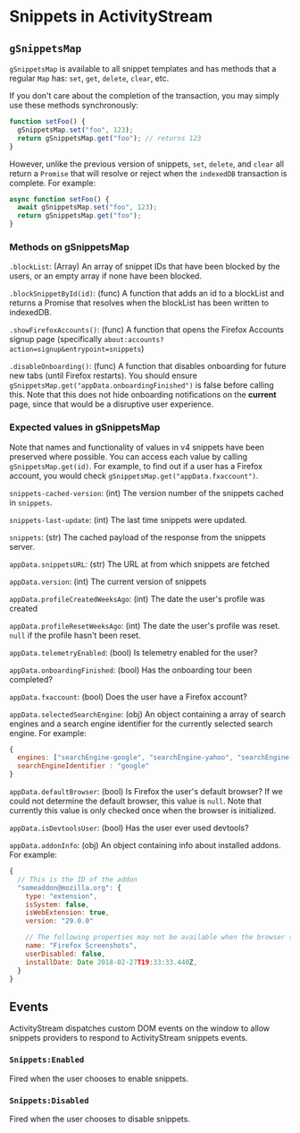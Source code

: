 # Snippets in ActivityStream

## `gSnippetsMap`

`gSnippetsMap` is available to all snippet templates and has methods that a
regular `Map` has: `set`, `get`, `delete`, `clear`, etc.

If you don't care about the completion of the transaction, you may simply use these
methods synchronously:

```js
function setFoo() {
  gSnippetsMap.set("foo", 123);
  return gSnippetsMap.get("foo"); // returns 123
}
```

However, unlike the previous version of snippets, `set`, `delete`, and `clear`
all return a `Promise` that will resolve or reject when the `indexedDB` transaction
is complete. For example:

```js
async function setFoo() {
  await gSnippetsMap.set("foo", 123);
  return gSnippetsMap.get("foo");
}
```

### Methods on gSnippetsMap

`.blockList`: (Array) An array of snippet IDs that have been blocked by the users, or an empty array if none have been blocked.

`.blockSnippetById(id)`: (func) A function that adds an id to a blockList and returns
a Promise that resolves when the blockList has been written to indexedDB.

`.showFirefoxAccounts()`: (func) A function that opens the Firefox Accounts signup page
(specifically `about:accounts?action=signup&entrypoint=snippets`)

`.disableOnboarding()`: (func) A function that disables onboarding for future new tabs (until Firefox restarts).
You should ensure `gSnippetsMap.get("appData.onboardingFinished")` is false before calling this. Note that this
does not hide onboarding notifications on the **current** page, since that would be a disruptive user experience.

### Expected values in gSnippetsMap

Note that names and functionality of values in v4 snippets have been preserved
where possible. You can access each value by calling `gSnippetsMap.get(id)`. For example,
to find out if a user has a Firefox account, you would check `gSnippetsMap.get("appData.fxaccount")`.

`snippets-cached-version`: (int) The version number of the snippets cached in `snippets`.

`snippets-last-update`: (int) The last time snippets were updated.

`snippets`: (str) The cached payload of the response from the snippets server.

`appData.snippetsURL`: (str) The URL at from which snippets are fetched

`appData.version`: (int) The current version of snippets

`appData.profileCreatedWeeksAgo`: (int) The date the user's profile was created

`appData.profileResetWeeksAgo`: (int) The date the user's profile was reset. `null` if the profile hasn't been reset.

`appData.telemetryEnabled`: (bool) Is telemetry enabled for the user?

`appData.onboardingFinished`: (bool) Has the onboarding tour been completed?

`appData.fxaccount`: (bool) Does the user have a Firefox account?

`appData.selectedSearchEngine`: (obj) An object containing a array of search
engines and a search engine identifier for the currently selected search engine.
For example:

```js
{
  engines: ["searchEngine-google", "searchEngine-yahoo", "searchEngine-bing"],
  searchEngineIdentifier : "google"
}
```

`appData.defaultBrowser`: (bool) Is Firefox the user's default browser?
If we could not determine the default browser, this value is `null`. Note that
currently this value is only checked once when the browser is initialized.

`appData.isDevtoolsUser`: (bool) Has the user ever used devtools?

`appData.addonInfo`: (obj) An object containing info about installed addons.
For example:

```js
{
  // This is the ID of the addon
  "someaddon@mozilla.org": {
    type: "extension",
    isSystem: false,
    isWebExtension: true,
    version: "29.0.0"

    // The following properties may not be available when the browser starts up
    name: "Firefox Screenshots",
    userDisabled: false,
    installDate: Date 2018-02-27T19:33:33.440Z,
  }
}
```

## Events

ActivityStream dispatches custom DOM events on the window to allow snippets
providers to respond to ActivityStream snippets events.

### `Snippets:Enabled`

Fired when the user chooses to enable snippets.

### `Snippets:Disabled`

Fired when the user chooses to disable snippets.
